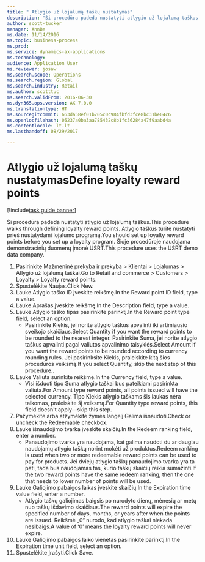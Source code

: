 ```yaml
--- 
title: " Atlygio už lojalumą taškų nustatymas"
description: "Ši procedūra padeda nustatyti atlygio už lojalumą taškus."
author: scott-tucker
manager: AnnBe
ms.date: 11/14/2016
ms.topic: business-process
ms.prod: 
ms.service: dynamics-ax-applications
ms.technology: 
audience: Application User
ms.reviewer: josaw
ms.search.scope: Operations
ms.search.region: Global
ms.search.industry: Retail
ms.author: scotttuc
ms.search.validFrom: 2016-06-30
ms.dyn365.ops.version: AX 7.0.0
ms.translationtype: HT
ms.sourcegitcommit: 663da58ef01b705c0c984fbfd3fce8bc31be04c6
ms.openlocfilehash: 05237a0ba3aa785432c8b1fc36284a47f9aabd4a
ms.contentlocale: lt-lt
ms.lasthandoff: 08/29/2017

---
```

# <a name="define-loyalty-reward-points"></a><span data-ttu-id="21815-103"> Atlygio už lojalumą taškų nustatymas</span><span class="sxs-lookup"><span data-stu-id="21815-103">Define loyalty reward points</span></span>

[!include[task guide banner](../includes/task-guide-banner.md)]

<span data-ttu-id="21815-104">Ši procedūra padeda nustatyti atlygio už lojalumą taškus.</span><span class="sxs-lookup"><span data-stu-id="21815-104">This procedure walks through defining loyalty reward points.</span></span> <span data-ttu-id="21815-105">Atlygio taškus turite nustatyti prieš nustatydami lojalumo programą.</span><span class="sxs-lookup"><span data-stu-id="21815-105">You should set up loyalty reward points before you set up a loyalty program.</span></span> <span data-ttu-id="21815-106">Šioje procedūroje naudojama demonstracinių duomenų įmonė USRT.</span><span class="sxs-lookup"><span data-stu-id="21815-106">This procedure uses the USRT demo data company.</span></span>

1. <span data-ttu-id="21815-107">Pasirinkite Mažmeninė prekyba ir prekyba > Klientai > Lojalumas > Atlygio už lojalumą taškai.</span><span class="sxs-lookup"><span data-stu-id="21815-107">Go to Retail and commerce > Customers > Loyalty > Loyalty reward points.</span></span>
2. <span data-ttu-id="21815-108">Spustelėkite Naujas.</span><span class="sxs-lookup"><span data-stu-id="21815-108">Click New.</span></span>
3. <span data-ttu-id="21815-109">Lauke Atlygio taško ID įveskite reikšmę.</span><span class="sxs-lookup"><span data-stu-id="21815-109">In the Reward point ID field, type a value.</span></span>
4. <span data-ttu-id="21815-110">Lauke Aprašas įveskite reikšmę.</span><span class="sxs-lookup"><span data-stu-id="21815-110">In the Description field, type a value.</span></span>
5. <span data-ttu-id="21815-111">Lauke Atlygio taško tipas pasirinkite parinktį.</span><span class="sxs-lookup"><span data-stu-id="21815-111">In the Reward point type field, select an option.</span></span>
    * <span data-ttu-id="21815-112">Pasirinkite Kiekis, jei norite atlygio taškus apvalinti iki artimiausio sveikojo skaičiaus.</span><span class="sxs-lookup"><span data-stu-id="21815-112">Select Quantity if you want the reward points to be rounded to the nearest integer.</span></span> <span data-ttu-id="21815-113">Pasirinkite Suma, jei norite atlygio taškus apvalinti pagal valiutos apvalinimo taisyklės.</span><span class="sxs-lookup"><span data-stu-id="21815-113">Select Amount if you want the reward points to be rounded according to currency rounding rules.</span></span> <span data-ttu-id="21815-114">Jei pasirinksite Kiekis, praleiskite kitą šios procedūros veiksmą.</span><span class="sxs-lookup"><span data-stu-id="21815-114">If you select Quantity, skip the next step of this procedure..</span></span>  
6. <span data-ttu-id="21815-115">Lauke Valiuta surinkite reikšmę.</span><span class="sxs-lookup"><span data-stu-id="21815-115">In the Currency field, type a value.</span></span>
    * <span data-ttu-id="21815-116">Visi išduoti tipo Suma atlygio taškai bus pateikiami pasirinkta valiuta.</span><span class="sxs-lookup"><span data-stu-id="21815-116">For Amount type reward points, all points issued will have the selected currency.</span></span> <span data-ttu-id="21815-117">Tipo Kiekis atlygio taškams šis laukas nėra taikomas, praleiskite šį veiksmą.</span><span class="sxs-lookup"><span data-stu-id="21815-117">For Quantity type reward points, this field doesn't apply—skip this step.</span></span>  
7. <span data-ttu-id="21815-118">Pažymėkite arba atžymėkite žymės langelį Galima išnaudoti.</span><span class="sxs-lookup"><span data-stu-id="21815-118">Check or uncheck the Redeemable checkbox.</span></span>
8. <span data-ttu-id="21815-119">Lauke išnaudojimo tvarka įveskite skaičių.</span><span class="sxs-lookup"><span data-stu-id="21815-119">In the Redeem ranking field, enter a number.</span></span>
    * <span data-ttu-id="21815-120">Panaudojimo tvarka yra naudojama, kai galima naudoti du ar daugiau naudojamų atlygio taškų norint mokėti už produktus.</span><span class="sxs-lookup"><span data-stu-id="21815-120">Redeem ranking is used when two or more redeemable reward points can be used to pay for products.</span></span> <span data-ttu-id="21815-121">Jei dviejų atlygio taškų panaudojimo tvarka yra ta pati, tada bus naudojamas tas, kurio taškų skaičių reikia sumažinti.</span><span class="sxs-lookup"><span data-stu-id="21815-121">If the two reward points have the same redeem ranking, then the one that needs to lower number of points will be used.</span></span>  
9. <span data-ttu-id="21815-122">Lauke Galiojimo pabaigos laikas įveskite skaičių.</span><span class="sxs-lookup"><span data-stu-id="21815-122">In the Expiration time value field, enter a number.</span></span>
    * <span data-ttu-id="21815-123">Atlygio taškų galiojimas baigsis po nurodyto dienų, mėnesių ar metų nuo taškų išdavimo skaičiaus.</span><span class="sxs-lookup"><span data-stu-id="21815-123">The reward points will expire the specified number of days, months, or years after when the points are issued.</span></span> <span data-ttu-id="21815-124">Reikšmė „0“ nurodo, kad atlygio taškai niekada nesibaigs.</span><span class="sxs-lookup"><span data-stu-id="21815-124">A value of ‘0’ means the loyalty reward points will never expire.</span></span>  
10. <span data-ttu-id="21815-125">Lauke Galiojimo pabaigos laiko vienetas pasirinkite parinktį.</span><span class="sxs-lookup"><span data-stu-id="21815-125">In the Expiration time unit field, select an option.</span></span>
11. <span data-ttu-id="21815-126">Spustelėkite Įrašyti.</span><span class="sxs-lookup"><span data-stu-id="21815-126">Click Save.</span></span>


